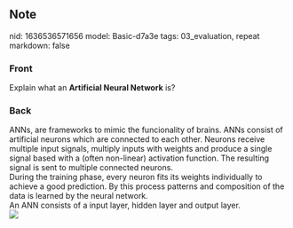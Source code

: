 ## Note
nid: 1636536571656
model: Basic-d7a3e
tags: 03_evaluation, repeat
markdown: false

### Front
Explain what an <b>Artificial Neural Network</b> is?

### Back
<div>
  ANNs, are frameworks to mimic the funcionality of brains. ANNs
  consist of artificial neurons which are connected to each other.
  Neurons receive multiple input signals, multiply inputs with
  weights and produce a single signal based with a (often
  non-linear) activation function. The resulting signal is sent to
  multiple connected neurons.
</div>
<div>
  During the training phase, every neuron fits its weights
  individually to achieve a good prediction. By this process
  patterns and composition of the data is learned by the neural
  network.
</div>
<div>
  An ANN consists of a input layer, hidden layer and output layer.
</div>
<div><img src=
"paste-65748b755dcd3b2d86c54432cd4d2d2ca3f0bf6e.jpg"></div>
